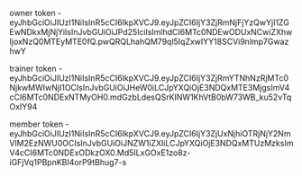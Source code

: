 owner token - eyJhbGciOiJIUzI1NiIsInR5cCI6IkpXVCJ9.eyJpZCI6IjY3ZjRmNjFjYzQwYjI1ZGEwNDkxMjNjYiIsInJvbGUiOiJPd25lciIsImlhdCI6MTc0NDEwODUxNCwiZXhwIjoxNzQ0MTEyMTE0fQ.pwQRQLhahQM79ql5IqZxwIYY18SCVi9nlmp7GwazhwY

trainer token  - eyJhbGciOiJIUzI1NiIsInR5cCI6IkpXVCJ9.eyJpZCI6IjY3ZjRmYTNhNzRjMTc0NjkwMWIwNjI1OCIsInJvbGUiOiJHeW0iLCJpYXQiOjE3NDQxMTE3MjgsImV4cCI6MTc0NDExNTMyOH0.mdGzbLdesQSrKINW1KhVtB0bW73WB_ku52vTqOxIY94

member token - eyJhbGciOiJIUzI1NiIsInR5cCI6IkpXVCJ9.eyJpZCI6IjY3ZjUxNjhiOTRjNjY2NmVlM2EzNWU0OCIsInJvbGUiOiJNZW1iZXIiLCJpYXQiOjE3NDQxMTUzMzksImV4cCI6MTc0NDExODkzOX0.Md5ILxGOxE1zo8z-iGFjVq1PBpnKBI4orP9tBhug7-s